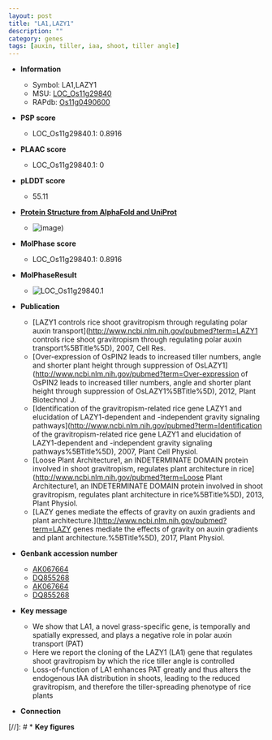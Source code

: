 ```yaml
---
layout: post
title: "LA1,LAZY1"
description: ""
category: genes
tags: [auxin, tiller, iaa, shoot, tiller angle]
---
```


* **Information**  
    + Symbol: LA1,LAZY1  
    + MSU: [LOC_Os11g29840](http://rice.plantbiology.msu.edu/cgi-bin/ORF_infopage.cgi?orf=LOC_Os11g29840)  
    + RAPdb: [Os11g0490600](http://rapdb.dna.affrc.go.jp/viewer/gbrowse_details/irgsp1?name=Os11g0490600)  

* **PSP score**  
    + LOC_Os11g29840.1: 0.8916 

* **PLAAC score**  
    + LOC_Os11g29840.1: 0 

* **pLDDT score**
    + 55.11

* **[Protein Structure from AlphaFold and UniProt](https://www.uniprot.org/uniprotkb/Q2R435/entry#structure)**
    + ![image](https://ricepsp.github.io/images/Q2/AF-Q2R435-F1.png))

* **MolPhase score**
    + LOC_Os11g29840.1: 0.8916

* **MolPhaseResult**
    + ![LOC_Os11g29840.1](https://ricepsp.github.io/pictures/LOC_Os11g/LOC_Os11g29840.1.png)

* **Publication**  
    + [LAZY1 controls rice shoot gravitropism through regulating polar auxin transport](http://www.ncbi.nlm.nih.gov/pubmed?term=LAZY1 controls rice shoot gravitropism through regulating polar auxin transport%5BTitle%5D), 2007, Cell Res.
    + [Over-expression of OsPIN2 leads to increased tiller numbers, angle and shorter plant height through suppression of OsLAZY1](http://www.ncbi.nlm.nih.gov/pubmed?term=Over-expression of OsPIN2 leads to increased tiller numbers, angle and shorter plant height through suppression of OsLAZY1%5BTitle%5D), 2012, Plant Biotechnol J.
    + [Identification of the gravitropism-related rice gene LAZY1 and elucidation of LAZY1-dependent and -independent gravity signaling pathways](http://www.ncbi.nlm.nih.gov/pubmed?term=Identification of the gravitropism-related rice gene LAZY1 and elucidation of LAZY1-dependent and -independent gravity signaling pathways%5BTitle%5D), 2007, Plant Cell Physiol.
    + [Loose Plant Architecture1, an INDETERMINATE DOMAIN protein involved in shoot gravitropism, regulates plant architecture in rice](http://www.ncbi.nlm.nih.gov/pubmed?term=Loose Plant Architecture1, an INDETERMINATE DOMAIN protein involved in shoot gravitropism, regulates plant architecture in rice%5BTitle%5D), 2013, Plant Physiol.
    + [LAZY genes mediate the effects of gravity on auxin gradients and plant architecture.](http://www.ncbi.nlm.nih.gov/pubmed?term=LAZY genes mediate the effects of gravity on auxin gradients and plant architecture.%5BTitle%5D), 2017, Plant Physiol.

* **Genbank accession number**  
    + [AK067664](http://www.ncbi.nlm.nih.gov/nuccore/AK067664)
    + [DQ855268](http://www.ncbi.nlm.nih.gov/nuccore/DQ855268)
    + [AK067664](http://www.ncbi.nlm.nih.gov/nuccore/AK067664)
    + [DQ855268](http://www.ncbi.nlm.nih.gov/nuccore/DQ855268)

* **Key message**  
    + We show that LA1, a novel grass-specific gene, is temporally and spatially expressed, and plays a negative role in polar auxin transport (PAT)
    + Here we report the cloning of the LAZY1 (LA1) gene that regulates shoot gravitropism by which the rice tiller angle is controlled
    + Loss-of-function of LA1 enhances PAT greatly and thus alters the endogenous IAA distribution in shoots, leading to the reduced gravitropism, and therefore the tiller-spreading phenotype of rice plants

* **Connection**  

[//]: # * **Key figures**  


